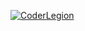[![CoderLegion](https://devcl.kodlogs.net/cl_badge_logo.png)](https://devcl.kodlogs.net/user/James+Dayal)
